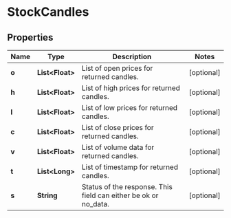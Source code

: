 

# StockCandles


## Properties

| Name | Type | Description | Notes |
|------------ | ------------- | ------------- | -------------|
|**o** | **List&lt;Float&gt;** | List of open prices for returned candles. |  [optional] |
|**h** | **List&lt;Float&gt;** | List of high prices for returned candles. |  [optional] |
|**l** | **List&lt;Float&gt;** | List of low prices for returned candles. |  [optional] |
|**c** | **List&lt;Float&gt;** | List of close prices for returned candles. |  [optional] |
|**v** | **List&lt;Float&gt;** | List of volume data for returned candles. |  [optional] |
|**t** | **List&lt;Long&gt;** | List of timestamp for returned candles. |  [optional] |
|**s** | **String** | Status of the response. This field can either be ok or no_data. |  [optional] |



